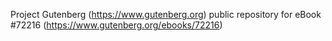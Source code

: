 Project Gutenberg (https://www.gutenberg.org) public repository
for eBook #72216 (https://www.gutenberg.org/ebooks/72216)
